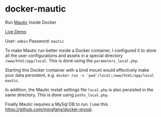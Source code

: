 # docker-mautic
Run [Mautic](https://github.com/mautic/mautic) Inside Docker

[Live Demo](https://demo.legionx.org/launch)

User: ```admin``` Password: ```mautic```

To make Mautic run better inside a Docker container, I configured it to store all the user configurations and assets in a special directory ```/www/html/app/local```.  This is done using the ```parameters_local.php```.  

Starting this Docker container with a bind mount would effectively make your data persistent, e.g. ```docker run -v `pwd`/local:/www/html/app/local mautic```.

In addition, the Mautic install settings file ```local.php``` is also persisted in the same directory.  This is done using ```paths_local.php```.

Finally Mautic requires a MySql DB to run.  I use this https://github.com/mingfang/docker-mysql.
